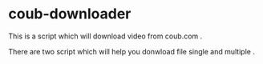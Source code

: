 # coub-downloader

This is a script which will download video from coub.com .


There are two script which will help you donwload file single and multiple .

